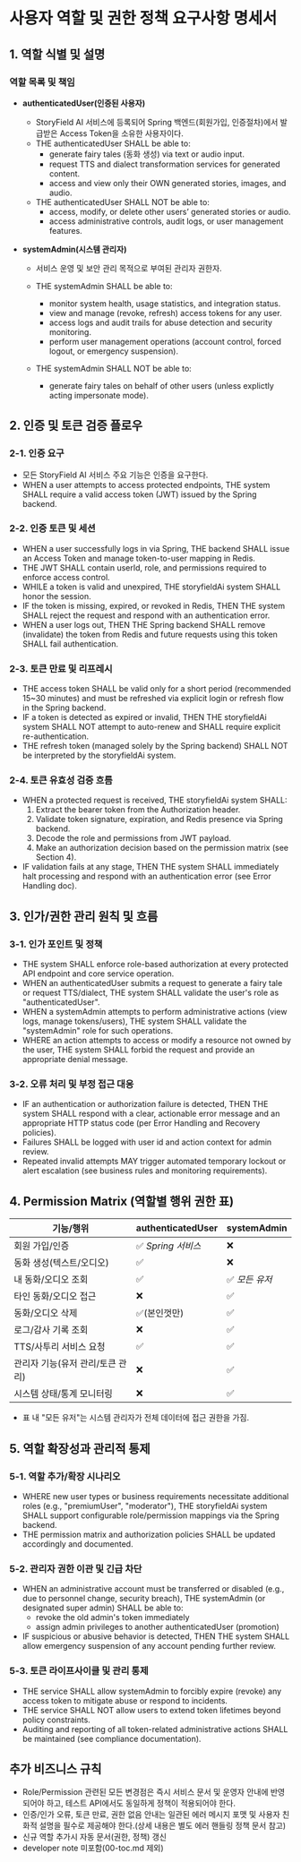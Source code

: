 # 사용자 역할 및 권한 정책 요구사항 명세서

## 1. 역할 식별 및 설명

### 역할 목록 및 책임

- **authenticatedUser(인증된 사용자)**
    - StoryField AI 서비스에 등록되어 Spring 백엔드(회원가입, 인증절차)에서 발급받은 Access Token을 소유한 사용자이다.
    - THE authenticatedUser SHALL be able to:
        - generate fairy tales (동화 생성) via text or audio input.
        - request TTS and dialect transformation services for generated content.
        - access and view only their OWN generated stories, images, and audio.
    - THE authenticatedUser SHALL NOT be able to:
        - access, modify, or delete other users’ generated stories or audio.
        - access administrative controls, audit logs, or user management features.

- **systemAdmin(시스템 관리자)**
    - 서비스 운영 및 보안 관리 목적으로 부여된 관리자 권한자.
    - THE systemAdmin SHALL be able to:
        - monitor system health, usage statistics, and integration status.
        - view and manage (revoke, refresh) access tokens for any user.
        - access logs and audit trails for abuse detection and security monitoring.
        - perform user management operations (account control, forced logout, or emergency suspension).

    - THE systemAdmin SHALL NOT be able to:
        - generate fairy tales on behalf of other users (unless explictly acting impersonate mode).


## 2. 인증 및 토큰 검증 플로우

### 2-1. 인증 요구
- 모든 StoryField AI 서비스 주요 기능은 인증을 요구한다. 
- WHEN a user attempts to access protected endpoints, THE system SHALL require a valid access token (JWT) issued by the Spring backend.

### 2-2. 인증 토큰 및 세션
- WHEN a user successfully logs in via Spring, THE backend SHALL issue an Access Token and manage token-to-user mapping in Redis.
- THE JWT SHALL contain userId, role, and permissions required to enforce access control.
- WHILE a token is valid and unexpired, THE storyfieldAi system SHALL honor the session.
- IF the token is missing, expired, or revoked in Redis, THEN THE system SHALL reject the request and respond with an authentication error.
- WHEN a user logs out, THEN THE Spring backend SHALL remove (invalidate) the token from Redis and future requests using this token SHALL fail authentication.

### 2-3. 토큰 만료 및 리프레시
- THE access token SHALL be valid only for a short period (recommended 15~30 minutes) and must be refreshed via explicit login or refresh flow in the Spring backend.
- IF a token is detected as expired or invalid, THEN THE storyfieldAi system SHALL NOT attempt to auto-renew and SHALL require explicit re-authentication.
- THE refresh token (managed solely by the Spring backend) SHALL NOT be interpreted by the storyfieldAi system.

### 2-4. 토큰 유효성 검증 흐름
- WHEN a protected request is received, THE storyfieldAi system SHALL:
    1. Extract the bearer token from the Authorization header.
    2. Validate token signature, expiration, and Redis presence via Spring backend.
    3. Decode the role and permissions from JWT payload.
    4. Make an authorization decision based on the permission matrix (see Section 4).
- IF validation fails at any stage, THEN THE system SHALL immediately halt processing and respond with an authentication error (see Error Handling doc).

## 3. 인가/권한 관리 원칙 및 흐름

### 3-1. 인가 포인트 및 정책
- THE system SHALL enforce role-based authorization at every protected API endpoint and core service operation.
- WHEN an authenticatedUser submits a request to generate a fairy tale or request TTS/dialect, THE system SHALL validate the user's role as "authenticatedUser".
- WHEN a systemAdmin attempts to perform administrative actions (view logs, manage tokens/users), THE system SHALL validate the "systemAdmin" role for such operations.
- WHERE an action attempts to access or modify a resource not owned by the user, THE system SHALL forbid the request and provide an appropriate denial message.

### 3-2. 오류 처리 및 부정 접근 대응
- IF an authentication or authorization failure is detected, THEN THE system SHALL respond with a clear, actionable error message and an appropriate HTTP status code (per Error Handling and Recovery policies).
- Failures SHALL be logged with user id and action context for admin review.
- Repeated invalid attempts MAY trigger automated temporary lockout or alert escalation (see business rules and monitoring requirements).

## 4. Permission Matrix (역할별 행위 권한 표)

| 기능/행위 | authenticatedUser | systemAdmin |
|-------------------------------|----------------------|--------------|
| 회원 가입/인증                | ✅ *Spring 서비스*   | ❌           |
| 동화 생성(텍스트/오디오)       | ✅                   | ❌           |
| 내 동화/오디오 조회            | ✅                   | ✅ *모든 유저*|
| 타인 동화/오디오 접근          | ❌                   | ✅           |
| 동화/오디오 삭제               | ✅(본인껏만)           | ✅           |
| 로그/감사 기록 조회            | ❌                   | ✅           |
| TTS/사투리 서비스 요청         | ✅                   | ✅           |
| 관리자 기능(유저 관리/토큰 관리)| ❌                   | ✅           |
| 시스템 상태/통계 모니터링      | ❌                   | ✅           |

* 표 내 "모든 유저"는 시스템 관리자가 전체 데이터에 접근 권한을 가짐.

## 5. 역할 확장성과 관리적 통제

### 5-1. 역할 추가/확장 시나리오
- WHERE new user types or business requirements necessitate additional roles (e.g., "premiumUser", "moderator"), THE storyfieldAi system SHALL support configurable role/permission mappings via the Spring backend.
- THE permission matrix and authorization policies SHALL be updated accordingly and documented.

### 5-2. 관리자 권한 이관 및 긴급 차단
- WHEN an administrative account must be transferred or disabled (e.g., due to personnel change, security breach), THE systemAdmin (or designated super admin) SHALL be able to:
    - revoke the old admin's token immediately
    - assign admin privileges to another authenticatedUser (promotion)
- IF suspicious or abusive behavior is detected, THEN THE system SHALL allow emergency suspension of any account pending further review.

### 5-3. 토큰 라이프사이클 및 관리 통제
- THE service SHALL allow systemAdmin to forcibly expire (revoke) any access token to mitigate abuse or respond to incidents.
- THE service SHALL NOT allow users to extend token lifetimes beyond policy constraints.
- Auditing and reporting of all token-related administrative actions SHALL be maintained (see compliance documentation).

## 추가 비즈니스 규칙
- Role/Permission 관련된 모든 변경점은 즉시 서비스 문서 및 운영자 안내에 반영되어야 하고, 테스트 API에서도 동일하게 정책이 적용되어야 한다.
- 인증/인가 오류, 토큰 만료, 권한 없음 안내는 일관된 에러 메시지 포맷 및 사용자 친화적 설명을 필수로 제공해야 한다.(상세 내용은 별도 에러 핸들링 정책 문서 참고)
- 신규 역할 추가시 자동 문서(권한, 정책) 갱신
- developer note 미포함(00-toc.md 제외)
